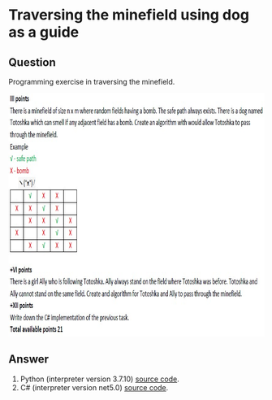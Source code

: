 # Traversing the minefield using dog as a guide

## Question

Programming exercise in traversing the minefield.

<p align = "center">
  <img src = "https://raw.githubusercontent.com/hafiz-kamilin/exercise_traversingMinefield/main/question.jpg" width = "829" height = "479"/>
</p>

## Answer

1. Python (interpreter version 3.7.10) [source code](https://github.com/hafiz-kamilin/exercise_traversingMinefield/blob/main/q3_minefield_py/q3_minefield.py).
2. C# (interpreter version net5.0) [source code](https://github.com/hafiz-kamilin/exercise_traversingMinefield/blob/main/q3_minefield_cs/Program.cs).
